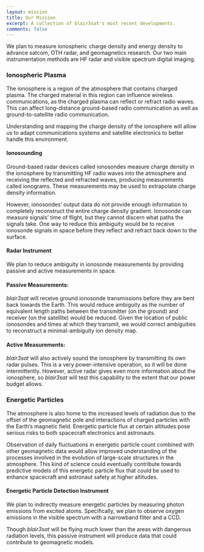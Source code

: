 ```yaml
---
layout: mission
title: Our Mission
excerpt: A collection of blair3sat's most recent developments.
comments: false
---
```



We plan to measure ionospheric charge density and energy density to advance satcom, OTH radar, and geomagnetics research. Our two main instrumentation methods are HF radar and visible spectrum digital imaging.

### Ionospheric Plasma

The ionosphere is a region of the atmosphere that contains charged plasma. The charged material in this region can influence wireless communications, as the charged plasma can reflect or refract radio waves. This can affect long-distance ground-based radio communication as well as ground-to-satellite radio communication.

Understanding and mapping the charge density of the ionosphere will allow us to adapt communications systems and satellite electronics to better handle this environment.

#### Ionosounding

Ground-based radar devices called ionosondes measure charge density in the ionosphere by transmitting HF radio waves into the atmosphere and receiving the reflected and refracted waves, producing measurements called ionograms. These measurements may be used to extrapolate charge density information.

However, ionosondes’ output data do not provide enough information to completely reconstruct the entire charge density gradient. Ionosonde can measure signals’ time of flight, but they cannot discern what paths the signals take. One way to reduce this ambiguity would be to receive ionosonde signals in space before they reflect and refract back down to the surface.

#### Radar Instrument

We plan to reduce ambiguity in ionosonde measurements by providing passive and active measurements in space.

#### Passive Measurements:

*blair3sat* will receive ground ionosonde transmissions before they are bent back towards the Earth. This would reduce ambiguity as the number of equivalent length paths between the transmitter (on the ground) and receiver (on the satellite) would be reduced. Given the location of public ionosondes and times at which they transmit, we would correct ambiguities to reconstruct a minimal-ambiguity ion density map.

#### Active Measurements:

*blair3sat* will also actively sound the ionosphere by transmitting its own radar pulses. This is a very power-intensive operation, so it will be done intermittently. However, active radar gives even more information about the ionosphere, so *blair3sat* will test this capability to the extent that our power budget allows.

### Energetic Particles

The atmosphere is also home to the increased levels of radiation due to the offset of the geomagnetic pole and interactions of charged particles with the Earth’s magnetic field. Energetic particle flux at certain altitudes pose serious risks to both spacecraft electronics and astronauts.

Observation of daily fluctuations in energetic particle count combined with other geomagnetic data would allow improved understanding of the processes involved in the evolution of large-scale structures in the atmosphere. This kind of science could eventually contribute towards predictive models of this energetic particle flux that could be used to enhance spacecraft and astronaut safety at higher altitudes.

#### Energetic Particle Detection Instrument

We plan to indirectly measure energetic particles by measuring photon emissions from excited atoms. Specifically, we plan to observe oxygen emissions in the visible spectrum with a narrowband filter and a CCD.

Though *blair3sat* will be flying much lower than the areas with dangerous radiation levels, this passive instrument will produce data that could contribute to geomagnetic models.
